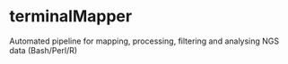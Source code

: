 # terminalMapper
Automated pipeline for mapping, processing, filtering and analysing NGS data (Bash/Perl/R)
